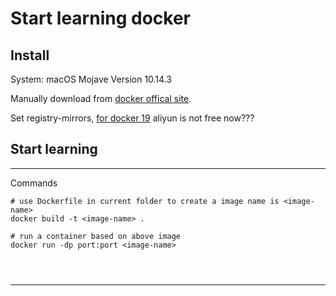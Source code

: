 # Start learning docker

## Install

System: macOS Mojave Version 10.14.3

Manually download from [docker offical site](https://www.docker.com/get-started).

Set registry-mirrors, [for docker 19](https://blog.csdn.net/whatday/article/details/86770609) aliyun is not free now??? 


## Start learning

---
Commands

```
# use Dockerfile in current folder to create a image name is <image-name>
docker build -t <image-name> .

# run a container based on above image
docker run -dp port:port <image-name>




```
---




